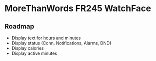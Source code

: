 # MoreThanWords FR245 WatchFace

## Roadmap

- Display text for hours and minutes
- Display status (Conn, Notifications, Alarms, DND)
- Display calories
- Display active minutes
